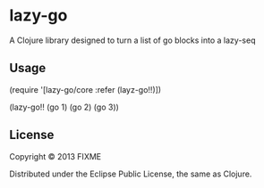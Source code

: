 # lazy-go

A Clojure library designed to turn a list of go blocks into a lazy-seq

## Usage

(require '[lazy-go/core :refer (layz-go!!)])

(lazy-go!! (go 1) (go 2) (go 3))

## License

Copyright © 2013 FIXME

Distributed under the Eclipse Public License, the same as Clojure.
